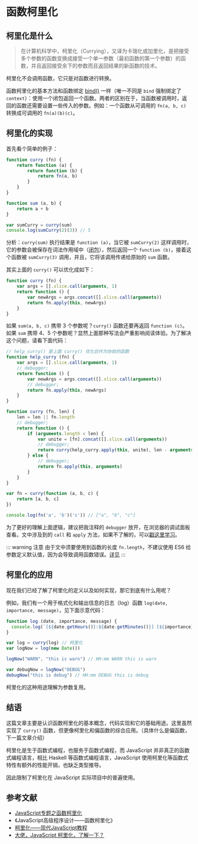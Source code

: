 # 函数柯里化

## 柯里化是什么

> 在计算机科学中，柯里化（Currying），又译为卡瑞化或加里化，是把接受多个参数的函数变换成接受一个单一参数（最初函数的第一个参数）的函数，并且返回接受余下的参数而且返回结果的新函数的技术。

柯里化不会调用函数，它只是对函数进行转换。

函数柯里化的基本方法和函数绑定 [bind()](/guide/js_subject/模拟实现call、apply和bind.html#bind) 一样（唯一不同是 `bind` 强制绑定了 `context`）：使用一个闭包返回一个函数。两者的区别在于，当函数被调用时，返回的函数还需要设置一些传入的参数。例如：一个函数从可调用的 `fn(a, b, c)` 转换成可调用的 `fn(a)(b)(c)`。

## 柯里化的实现

首先看个简单的例子：
```js
function curry (fn) {
    return function (a) {
        return function (b) {
            return fn(a, b)
        }
    }
}

function sum (a, b) {
    return a + b
}

var sumCurry = curry(sum)
console.log(sumCurry(2)(3)) // 5
```

分析：`curry(sum)` 执行结果是 `function (a)`，当它被 `sumCurry(2)` 这样调用时，它的参数会被保存在词法作用域中（[闭包](/guide/js_advanced/作用域和闭包)），然后返回一个 `function (b)`，接着这个函数被 `sumCurry(3)` 调用，并且，它将该调用传递给原始的 `sum` 函数。

其实上面的 `curry()` 可以优化成如下：
```js
function curry (fn) {
    var args = [].slice.call(arguments, 1)
    return function () {
        var newArgs = args.concat([].slice.call(arguments))
        return fn.apply(this, newArgs)
    }
}
```

如果 `sum(a, b, c)` 携带 3 个参数呢？`curry()` 函数还要再返回 `function (c)`。如果 `sum` 携带 4、5 个参数呢？显然上面那种写法会严重影响阅读体验。为了解决这个问题，请看下面代码：
```js
// help_curry() 是上面 curry() 优化后作为协助的函数
function help_curry (fn) {
    var args = [].slice.call(arguments, 1)
    // debugger;
    return function () {
        var newArgs = args.concat([].slice.call(arguments))
        // debugger;
        return fn.apply(this, newArgs)
    }
}

function curry (fn, len) {
    len = len || fn.length
    // debugger;
    return function () {
        if (arguments.length < len) {
            var unite = [fn].concat([].slice.call(arguments))
            // debugger;
            return curry(help_curry.apply(this, unite), len - arguments.length)
        } else {
            // debugger;
            return fn.apply(this, arguments)
        }
    }
}

var fn = curry(function (a, b, c) {
    return [a, b, c]
})

console.log(fn('a', 'b')('c')) // ["a", "b", "c"]
```

为了更好的理解上面逻辑，建议把我注释的 `debugger` 放开，在浏览器的调试面板查看。文中涉及到的 `call` 和 `apply` 方法，如果不了解的，可以[戳这里学习](/guide/js_subject/模拟实现call、apply和bind)。

::: warning 注意
由于文中须要使用到函数的长度 `fn.length`，不建议使用 ES6 给参数定义默认值，因为会导致调用函数错误。[详见](https://es6.ruanyifeng.com/#docs/function#%E5%87%BD%E6%95%B0%E7%9A%84-length-%E5%B1%9E%E6%80%A7)
:::

## 柯里化的应用

现在我们已经了解了柯里化的定义以及如何实现，那它到底有什么用呢？

例如，我们有一个用于格式化和输出信息的日志（log）函数 `log(date, importance, message)`，见下面示意代码：
```js
function log (date, importance, message) {
  console.log(`[${date.getHours()}:${date.getMinutes()}] [${importance}] ${message}`)
}

var log = curry(log) // 柯里化
var logNow = log(new Date())

logNow("WARN", "this is warn") // HH:mm WARN this is warn

var debugNow = logNow("DEBUG")
debugNow("this is debug") // HH:mm DEBUG this is debug
```

柯里化的这种用途理解为参数复用。

## 结语

这篇文章主要是认识函数柯里化的基本概念，代码实现和它的基础用途。这里虽然实现了 `curry()` 函数，但更像柯里化和偏函数的综合应用。（具体什么是偏函数，下一篇文章介绍）

柯里化是生于函数式编程，也服务于函数式编程，而 JavaScript 并非真正的函数式编程语言，相比 Haskell 等函数式编程语言，JavaScript 使用柯里化等函数式特性有额外的性能开销，也缺乏类型推导。

因此限制了柯里化在 JavaScript 实际项目中的普遍使用。

## 参考文献

- [JavaScript专题之函数柯里化](https://github.com/mqyqingfeng/Blog/issues/42)
- 《JavaScript高级程序设计——函数柯里化》 
- [柯里化——现代JavaScript教程](https://zh.javascript.info/currying-partials) 
- [大佬，JavaScript 柯里化，了解一下？](https://juejin.cn/post/6844903603266650125)
